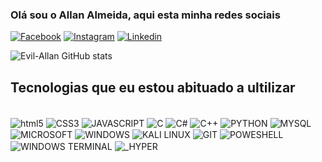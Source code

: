 ### Olá sou o Allan Almeida, aqui esta minha redes sociais  
[![Facebook](https://img.shields.io/badge/Facebook-1877F2?style=for-the-badge&logo=facebook&logoColor=white)](https://www.facebook.com/profile.php?id=100008277939923)
[![Instagram](https://img.shields.io/badge/Instagram-E4405F?style=for-the-badge&logo=instagram&logoColor=white)](https://www.instagram.com/evil_allan/)
[![Linkedin](https://img.shields.io/badge/LinkedIn-0077B5?style=for-the-badge&logo=linkedin&logoColor=white)](https://www.linkedin.com/in/allan-almeida-8b90772a4/)

![Evil-Allan GitHub stats](https://github-readme-stats.vercel.app/api?username=Evil-Allan&show_icons=true&theme=radical)


## Tecnologias que eu estou abituado a ultilizar 

<div style="display: inline_block"><br/>
  <img align="center" alt="html5" src= "https://img.shields.io/badge/HTML5-E34F26?style=for-the-badge&logo=html5&logoColor=white"/>
  <img align="center" alt="CSS3" src= "https://img.shields.io/badge/CSS3-1572B6?style=for-the-badge&logo=css3&logoColor=white"/>
  <img align="center" alt="JAVASCRIPT" src= "https://img.shields.io/badge/JavaScript-323330?style=for-the-badge&logo=javascript&logoColor=F7DF1E"/>
  <img align="center" alt="C" src= "https://img.shields.io/badge/C-00599C?style=for-the-badge&logo=c&logoColor=white"/>
  <img align="center" alt="C#" src= "https://img.shields.io/badge/C%23-239120?style=for-the-badge&logo=c-sharp&logoColor=white"/>
  <img align="center" alt="C++" src= "https://img.shields.io/badge/C%2B%2B-00599C?style=for-the-badge&logo=c%2B%2B&logoColor=white"/>
  <img align="center" alt="PYTHON" src= "https://img.shields.io/badge/Python-3776AB?style=for-the-badge&logo=python&logoColor=white"/>
  <img align="center" alt="MYSQL" src= "https://img.shields.io/badge/MySQL-00000F?style=for-the-badge&logo=mysql&logoColor=white"/>
  
  <img align="center" alt="MICROSOFT" src= "https://img.shields.io/badge/Microsoft-666666?style=for-the-badge&logo=microsoft&logoColor=white"/>
  <img align="center" alt="WINDOWS" src= "https://img.shields.io/badge/Windows-0078D6?style=for-the-badge&logo=windows&logoColor=white"/>
  <img align="center" alt="KALI LINUX" src= "https://img.shields.io/badge/Kali_Linux-557C94?style=for-the-badge&logo=kali-linux&logoColor=white"/>
  
  <img align="center" alt="GIT" src= "https://img.shields.io/badge/GIT-E44C30?style=for-the-badge&logo=git&logoColor=white"/>
  <img align="center" alt="POWESHELL" src= "https://img.shields.io/badge/powershell-5391FE?style=for-the-badge&logo=powershell&logoColor=white"/>
  <img align="center" alt="WINDOWS TERMINAL" src= "https://img.shields.io/badge/windows%20terminal-4D4D4D?style=for-the-badge&logo=windows%20terminal&logoColor=white"/>
  <img align="center" alt="_HYPER" src= "https://img.shields.io/badge/Hyper-000000?style=for-the-badge&logo=hyper&logoColor=white"/>
</div>


